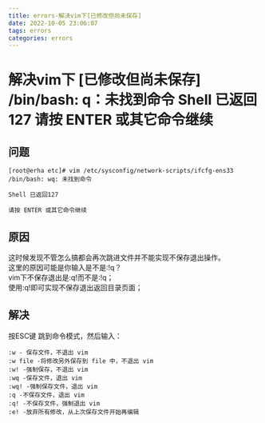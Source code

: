 ```yaml
---
title: errors-解决vim下[已修改但尚未保存]
date: 2022-10-05 23:06:07
tags: errors
categories: errors
---
```


# 解决vim下 [已修改但尚未保存] /bin/bash: q：未找到命令 Shell 已返回127 请按 ENTER 或其它命令继续
## 问题
```dotnetcli
[root@erha etc]# vim /etc/sysconfig/network-scripts/ifcfg-ens33  
/bin/bash: wq: 未找到命令

Shell 已返回127

请按 ENTER 或其它命令继续
```
## 原因
这时候发现不管怎么搞都会再次跳进文件并不能实现不保存退出操作。  
这里的原因可能是你输入是不是:!q？  
vim下不保存退出是:q!而不是:!q；  
使用:q!即可实现不保存退出返回目录页面；  
## 解决
按ESC键 跳到命令模式，然后输入：
```dotnetcli
:w - 保存文件，不退出 vim
:w file -将修改另外保存到 file 中，不退出 vim
:w! -强制保存，不退出 vim
:wq -保存文件，退出 vim
:wq! -强制保存文件，退出 vim
:q -不保存文件，退出 vim
:q! -不保存文件，强制退出 vim
:e! -放弃所有修改，从上次保存文件开始再编辑
```
